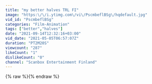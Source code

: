```yaml
---
title: "my better halves TRL FI"
image: "https:\/\/i.ytimg.com\/vi\/PscmbeflBSg\/hqdefault.jpg"
vid_id: "PscmbeflBSg"
categories: "Film-Animation"
tags: ["better","halves"]
date: "2021-09-14T12:32:16+03:00"
vid_date: "2021-05-05T06:57:07Z"
duration: "PT2M20S"
viewcount: "287"
likeCount: "1"
dislikeCount: "0"
channel: "Scanbox Entertainment Finland"
---
```

{% raw %}{% endraw %}
